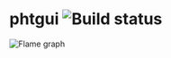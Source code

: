 # phtgui ![Build status](https://api.travis-ci.org/vadd/phtgui.svg?branch=master)

![Flame graph](https://cloud.githubusercontent.com/assets/1901945/23367458/970b5e3c-fd0a-11e6-9e7d-20c46db3d919.png)
